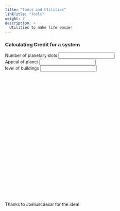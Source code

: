 ```yaml
---
title: "Tools and Utilities"
linkTitle: "Tools"
weight: 7
description: >
  Utilities to make life easier
---
```

### Calculating Credit for a system
<script defer language="javascript" type="text/javascript"  src="/js/credits.js"></script>
<script src="https://code.highcharts.com/highcharts.js"></script>

<label> Number of planetary slots <input id="slots_input" inputmode="numeric"></label></br>
<label> Appeal of planet <input id="appeal_input" inputmode="numeric"></label></br>
<label> level of buildings <input id="level_input" inputmode="numeric"></label></br>

<div id = "container" style = "width: 550px; height: 400px; margin: 0 auto"></div>

Thanks to Joeliuscaesar for the idea!